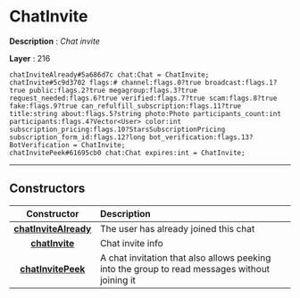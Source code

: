 # ChatInvite

**Description** : *Chat invite*

**Layer** : 216

```tl
chatInviteAlready#5a686d7c chat:Chat = ChatInvite;
chatInvite#5c9d3702 flags:# channel:flags.0?true broadcast:flags.1?true public:flags.2?true megagroup:flags.3?true request_needed:flags.6?true verified:flags.7?true scam:flags.8?true fake:flags.9?true can_refulfill_subscription:flags.11?true title:string about:flags.5?string photo:Photo participants_count:int participants:flags.4?Vector<User> color:int subscription_pricing:flags.10?StarsSubscriptionPricing subscription_form_id:flags.12?long bot_verification:flags.13?BotVerification = ChatInvite;
chatInvitePeek#61695cb0 chat:Chat expires:int = ChatInvite;
```

---

## Constructors

| Constructor | Description |
| :---: | :--- |
| [**chatInviteAlready**](constructor/chatInviteAlready) | The user has already joined this chat |
| [**chatInvite**](constructor/chatInvite) | Chat invite info |
| [**chatInvitePeek**](constructor/chatInvitePeek) | A chat invitation that also allows peeking into the group to read messages without joining it |